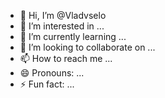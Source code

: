 - 👋 Hi, I’m @Vladvselo
- 👀 I’m interested in ...
- 🌱 I’m currently learning ...
- 💞️ I’m looking to collaborate on ...
- 📫 How to reach me ...
- 😄 Pronouns: ...
- ⚡ Fun fact: ...

<!---
Vladvselo/Vladvselo is a ✨ special ✨ repository because its `README.md` (this file) appears on your GitHub profile.
You can click the Preview link to take a look at your changes.
--->
